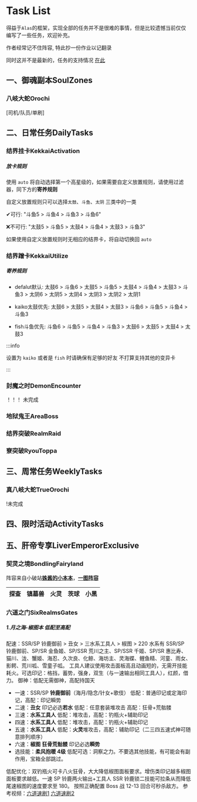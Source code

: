 



# Task List

得益于`Alas`的框架，实现全部的任务并不是很难的事情，但是比较遗憾当前仅仅编写了一些任务，欢迎补充。

作者经常记不住阵容, 特此抄一份作业以记翻录

同时这并不是最新的，任务的支持情况 [在此](https://github.com/runhey/OnmyojiAutoScript/issues/54)


## 一、御魂副本SoulZones

### 八岐大蛇Orochi
[司机/队员/单刷]

## 二、日常任务DailyTasks

### 结界挂卡KekkaiActivation

##### 放卡规则

使用 `auto` 将自动选择第一个高星级的，如果需要自定义放置规则，请使用过滤器，同下方的**寄养规则**

自定义放置规则只可以选择`太鼓`、`斗鱼`、`太阴` 三类中的一类

✔可行: "斗鱼5 > 斗鱼4 > 斗鱼3 > 斗鱼6"

❌不可行: "太鼓5 > 斗鱼5 > 太鼓4 > 斗鱼4 > 太鼓3 > 斗鱼3"

如果使用自定义放置规则时无相应的结界卡，将自动切换回 `auto`


### 结界蹭卡KekkaiUtilize  

##### 寄养规则

- defalut默认: 太鼓6 > 斗鱼6 > 太鼓5 > 斗鱼5 > 太鼓4 > 斗鱼4 > 太鼓3 > 斗鱼3 > 太阴6 > 太阴5 > 太阴4 > 太阴3 > 太阴2 > 太阴1

- kaiko太鼓优先: 太鼓6 > 太鼓5 > 太鼓4 > 太鼓3 > 斗鱼6 > 斗鱼5 > 斗鱼4 > 斗鱼3

- fish斗鱼优先: 斗鱼6 > 斗鱼5 > 斗鱼4 > 斗鱼3 > 太鼓6 > 太鼓5 > 太鼓4 > 太鼓3

:::info

设置为 `kaiko` 或者是 `fish` 时请确保有足够的好友
不打算支持其他的变异卡

:::

### 封魔之时DemonEncounter
！！！ 未完成
### 地狱鬼王AreaBoss

### 结界突破RealmRaid

### 寮突破RyouToppa

## 三、周常任务WeeklyTasks

### 真八岐大蛇TrueOrochi
!未完成

## 四、限时活动ActivityTasks

## 五、肝帝专享LiverEmperorExclusive

### 契灵之境BondlingFairyland

阵容来自小破站[**姝酱的小本本**](https://www.bilibili.com/video/BV1zV4y117aA/?spm_id_from=333.337.search-card.all.click)，[**一图阵容**](https://www.bilibili.com/read/cv24506846)

| 探查 | 镇墓兽 | 火灵 | 茨球 | 小黑 |
| ---- | ------ | ---- | ---- | ---- |

### 六道之门SixRealmsGates

##### 1.月之海-椒图本 低配至高配
配速：SSR/SP 铃鹿御前 > 丑女 > 三水系工具人 > 椒图 > 220
水系有 SSR/SP 铃鹿御前、SP/SR 金鱼姬、SP/SSR 荒川之主、SP/SSR 千姬、SP/SR 惠比寿、猫川、泷、蟹姬、海忍、久次良、化鲸、海坊主、灵海蝶、鲤鱼精、河童、雨女、影鳄、荒川呱、雪童子呱。
工具人建议使用攻击面板高且动画短的，无需开技能耗火。可选印记：格挡，蓄势，强身，双生（与一速输出相同工具人），红颜，借力。
御神：低配无需御神，高配持国天

- 一速：SSR/SP **铃鹿御前**（海月/隐念/针女+歌伎） 低配：普通印记或定海印记，高配：印记瞬势
- 二速：**丑女** 印记必选**若水** 低配：任意套装堆攻击 高配：狂骨+荒骷髅
- 三速：**水系工具人** 低配：堆攻击，高配：钓瓶火+辅助印记
- 四速：**水系工具人** 低配：堆攻击，高配：钓瓶火+辅助印记
- 五速：**水系工具人** 低配：**火灵**堆攻击，高配：辅助印记（二三四五速式神可随意排列顺序）
- 六速：**椒图** **狂骨荒骷髅** 印记必选**瞬势**
- 选技能：**柔风抱暖 4级** 低配可选：洞察之力。不要选其他技能，有可能会有副作用，宝箱全部跳过。

低配优化：双钓瓶火可卡八火狂骨，大大降低椒图面板要求。增伤类印记越多椒图面板要求越低。一速 SP 铃鹿两火输出+工具人 SSR 铃鹿锁二技能可拉条从而降低尾速椒图的速度要求至 180。
按照正确配置 Boss 战 12-13 回合可秒杀敌方。
参考视频：[六道速刷1](https://www.bilibili.com/video/BV1mRbKehEHz/) [六道速刷2](https://www.bilibili.com/video/BV1hE42157KK/)
